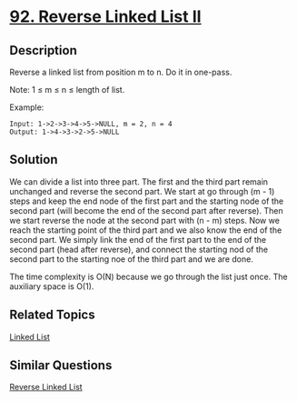 # [92. Reverse Linked List II](https://leetcode.com/problems/reverse-linked-list-ii)

## Description

Reverse a linked list from position m to n. Do it in one-pass.

Note: 1 ≤ m ≤ n ≤ length of list.

Example:

```
Input: 1->2->3->4->5->NULL, m = 2, n = 4
Output: 1->4->3->2->5->NULL
```

## Solution

We can divide a list into three part. The first and the third part remain unchanged and reverse the second part. We start at go through (m - 1) steps and keep the end node of the first part and the starting node of the second part (will become the end of the second part after reverse). Then we start reverse the node at the second part with (n - m) steps. Now we reach the starting point of the third part and we also know the end of the second part. We simply link the end of the first part to the end of the second part (head after reverse), and connect the starting nod of the second part to the starting noe of the third part and we are done.

The time complexity is O(N) because we go through the list just once. The auxiliary space is O(1).


## Related Topics

[Linked List](https://leetcode.com/tag/linked-list/) 

## Similar Questions

[Reverse Linked List](https://leetcode.com/problems/reverse-linked-list/)
